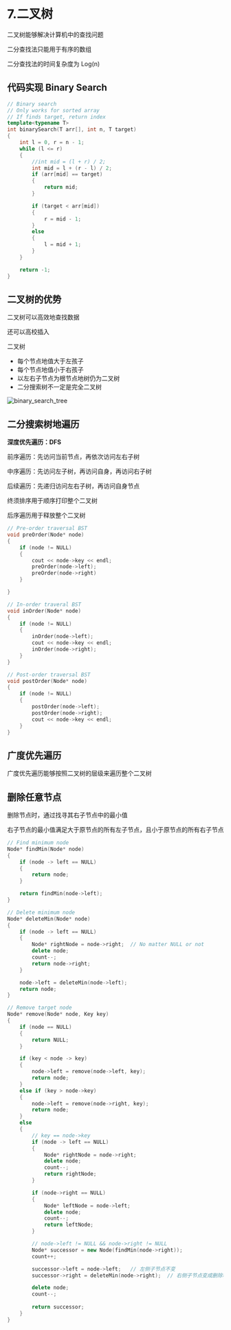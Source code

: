 # 7.二叉树

二叉树能够解决计算机中的查找问题

二分查找法只能用于有序的数组

二分查找法的时间复杂度为 Log(n)



## 代码实现 Binary Search

```C++
// Binary search
// Only works for sorted array
// If finds target, return index
template<typename T>
int binarySearch(T arr[], int n, T target)
{
	int l = 0, r = n - 1;
	while (l <= r)
	{
		//int mid = (l + r) / 2;
		int mid = l + (r - l) / 2;
		if (arr[mid] == target)
		{
			return mid;
		}

		if (target < arr[mid])
		{
			r = mid - 1;
		}
		else
		{
			l = mid + 1;
		}
	}

	return -1;
}

```



## 二叉树的优势

二叉树可以高效地查找数据

还可以高校插入



二叉树

+ 每个节点地值大于左孩子
+ 每个节点地值小于右孩子
+ 以左右子节点为根节点地树仍为二叉树
+ 二分搜索树不一定是完全二叉树



![binary_search_tree](C:\Users\liang\Desktop\计算机面试\.assets\binary_search_tree.png)





## 二分搜索树地遍历

**深度优先遍历：DFS**

前序遍历：先访问当前节点，再依次访问左右子树

中序遍历：先访问左子树，再访问自身，再访问右子树

后续遍历：先递归访问左右子树，再访问自身节点



终须排序用于顺序打印整个二叉树

后序遍历用于释放整个二叉树

```C++
// Pre-order traversal BST
void preOrder(Node* node)
{
    if (node != NULL)
    {
        cout << node->key << endl;
        preOrder(node->left);
        preOrder(node->right)
    }

}

// In-order traveral BST
void inOrder(Node* node)
{
    if (node != NULL)
    {
        inOrder(node->left);
        cout << node->key << endl;
        inOrder(node->right);
    }
}

// Post-order traversal BST
void postOrder(Node* node)
{
    if (node != NULL)
    {
        postOrder(node->left);
        postOrder(node->right);
        cout << node->key << endl;
    }
}
```



## 广度优先遍历

广度优先遍历能够按照二叉树的层级来遍历整个二叉树





## 删除任意节点

删除节点时，通过找寻其右子节点中的最小值

右子节点的最小值满足大于原节点的所有左子节点，且小于原节点的所有右子节点



```C++
// Find minimum node
Node* findMin(Node* node)
{
    if (node -> left == NULL)
    {
        return node;
    }

    return findMin(node->left);
}

// Delete minimum node
Node* deleteMin(Node* node)
{
    if (node -> left == NULL)
    {
        Node* rightNode = node->right;	// No matter NULL or not
        delete node;
        count--;
        return node->right;
    }

    node->left = deleteMin(node->left);
    return node;
}

// Remove target node
Node* remove(Node* node, Key key)
{
    if (node == NULL)
    {
        return NULL;
    }

    if (key < node -> key)
    {
        node->left = remove(node->left, key);
        return node;
    }
    else if (key > node->key)
    {
        node->left = remove(node->right, key);
        return node;
    }
    else
    {
        // key == node->key
        if (node -> left == NULL)
        {
            Node* rightNode = node->right;
            delete node;
            count--;
            return rightNode;
        }

        if (node->right == NULL)
        {
            Node* leftNode = node->left;
            delete node;
            count--;
            return leftNode;
        }

        // node->left != NULL && node->right != NULL
        Node* successor = new Node(findMin(node->right));
        count++;

        successor->left = node->left;	// 左侧子节点不变
        successor->right = deleteMin(node->right);	// 右侧子节点变成删除右侧最小节点的子节点

        delete node;
        count--;
        
        return successor;
    }
}
```



